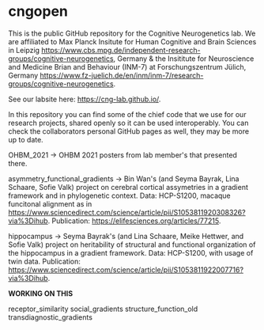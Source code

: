 # cngopen

This is the public GitHub repository for the Cognitive Neurogenetics lab. We are affiliated to Max Planck Insitute for Human Cognitive and Brain Sciences in Leipzig https://www.cbs.mpg.de/independent-research-groups/cognitive-neurogenetics, Germany & the Insititute for Neuroscience and Medicine Brian and Behaviour (INM-7) at Forschungszentrum Jülich, Germany https://www.fz-juelich.de/en/inm/inm-7/research-groups/cognitive-neurogenetics.

See our labsite here: https://cng-lab.github.io/.

In this repository you can find some of the chief code that we use for our research projects, shared openly so it can be used interoperably. You can check the collaborators personal GitHub pages as well, they may be more up to date.

OHBM_2021 -> OHBM 2021 posters from lab member's that presented there. 

asymmetry_functional_gradients -> Bin Wan's (and Seyma Bayrak, Lina Schaare, Sofie Valk) project on cerebral cortical assymetries in 
a gradient framework and in phylogenetic context. Data: HCP-S1200, macaque funcitonal alignment as in https://www.sciencedirect.com/science/article/pii/S1053811920308326?via%3Dihub. Publication: https://elifesciences.org/articles/77215.

hippocampus -> Seyma Bayrak's (and Lina Schaare, Meike Hettwer, and Sofie Valk) project on heritability of structural and functional organization of the hippocampus in a gradient framework. Data: HCP-S1200, with usage of twin data. Publication: https://www.sciencedirect.com/science/article/pii/S1053811922007716?via%3Dihub. 

**WORKING ON THIS**

receptor_similarity
social_gradients
structure_function_old
transdiagnostic_gradients
